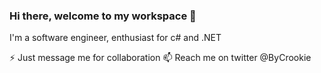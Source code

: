 ### Hi there, welcome to my workspace 👋

I'm a software engineer, enthusiast for c# and .NET

⚡ Just message me for collaboration
📫 Reach me on twitter @ByCrookie
